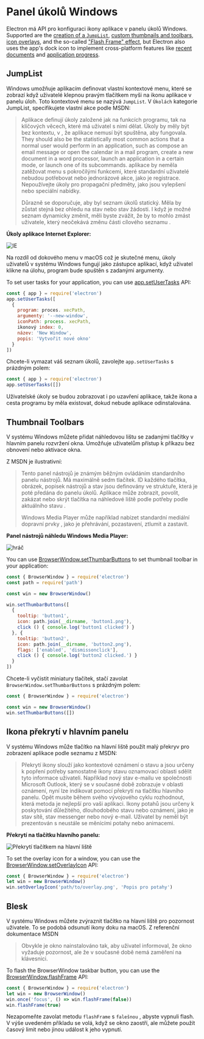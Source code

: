 # Panel úkolů Windows

Electron má API pro konfiguraci ikony aplikace v panelu úkolů Windows. Supported are the [creation of a `JumpList`](#jumplist), [custom thumbnails and toolbars](#thumbnail-toolbars), [icon overlays](#icon-overlays-in-taskbar), and the so-called ["Flash Frame" effect](#flash-frame), but Electron also uses the app's dock icon to implement cross-platform features like [recent documents][recent-documents] and [application progress][progress-bar].

## JumpList

Windows umožňuje aplikacím definovat vlastní kontextové menu, které se zobrazí když uživatelé klepnou pravým tlačítkem myši na ikonu aplikace v panelu úloh. Toto kontextové menu se nazývá `JumpList`. V `Úkolách` kategorie JumpList, specifikujete vlastní akce podle MSDN:

> Aplikace definují úkoly založené jak na funkcích programu, tak na klíčových věcech, které má uživatel s nimi dělat. Úkoly by měly být bez kontextu, v , že aplikace nemusí být spuštěna, aby fungovala. They should also be the statistically most common actions that a normal user would perform in an application, such as compose an email message or open the calendar in a mail program, create a new document in a word processor, launch an application in a certain mode, or launch one of its subcommands. aplikace by neměla zatěžovat menu s pokročilými funkcemi, které standardní uživatelé nebudou potřebovat nebo jednorázové akce, jako je registrace. Nepoužívejte úkoly pro propagační předměty, jako jsou vylepšení nebo speciální nabídky.
> 
> Důrazně se doporučuje, aby byl seznam úkolů statický. Měla by zůstat stejná bez ohledu na stav nebo stav žádosti. I když je možné seznam dynamicky změnit, měli byste zvážit, že by to mohlo zmást uživatele, který neočekává změnu části cílového seznamu .

__Úkoly aplikace Internet Explorer:__

![IE](https://i-msdn.sec.s-msft.com/dynimg/IC420539.png)

Na rozdíl od dokového menu v macOS což je skutečné menu, úkoly uživatelů v systému Windows fungují jako zástupce aplikací, když uživatel klikne na úlohu, program bude spuštěn s zadanými argumenty.

To set user tasks for your application, you can use [app.setUserTasks][setusertaskstasks] API:

```javascript
const { app } = require('electron')
app.setUserTasks([
  {
    program: proces. xecPath,
    argumenty: '--new-window',
    iconPath: process. xecPath,
    ikonový index: 0,
    název: 'New Window',
    popis: 'Vytvořit nové okno'
  }
])
```

Chcete-li vymazat váš seznam úkolů, zavolejte `app.setUserTasks` s prázdným polem:

```javascript
const { app } = require('electron')
app.setUserTasks([])
```

Uživatelské úkoly se budou zobrazovat i po uzavření aplikace, takže ikona a cesta programu by měla existovat, dokud nebude aplikace odinstalována.


## Thumbnail Toolbars

V systému Windows můžete přidat náhledovou lištu se zadanými tlačítky v hlavním panelu rozvržení okna. Umožňuje uživatelům přístup k příkazu bez obnovení nebo aktivace okna.

Z MSDN je ilustrativní:

> Tento panel nástrojů je známým běžným ovládáním standardního panelu nástrojů. Má maximálně sedm tlačítek. ID každého tlačítka, obrázek, popisek nástrojů a stav jsou definovány ve struktuře, která je poté předána do panelu úkolů. Aplikace může zobrazit, povolit, zakázat nebo skrýt tlačítka na náhledové liště podle potřeby podle aktuálního stavu .
> 
> Windows Media Player může například nabízet standardní mediální dopravní prvky , jako je přehrávání, pozastavení, ztlumit a zastavit.

__Panel nástrojů náhledu Windows Media Player:__

![hráč](https://i-msdn.sec.s-msft.com/dynimg/IC420540.png)

You can use [BrowserWindow.setThumbarButtons][setthumbarbuttons] to set thumbnail toolbar in your application:

```javascript
const { BrowserWindow } = require('electron')
const path = require('path')

const win = new BrowserWindow()

win.setThumbarButtons([
  {
    tooltip: 'button1',
    icon: path.join(__dirname, 'button1.png'),
    click () { console.log('button1 clicked') }
  }, {
    tooltip: 'button2',
    icon: path.join(__dirname, 'button2.png'),
    flags: ['enabled', 'dismissonclick'],
    click () { console.log('button2 clicked.') }
  }
])
```

Chcete-li vyčistit miniatury tlačítek, stačí zavolat `BrowserWindow.setThumbarButtons` s prázdným polem:

```javascript
const { BrowserWindow } = require('electron')

const win = new BrowserWindow()
win.setThumbarButtons([])
```


## Ikona překrytí v hlavním panelu

V systému Windows může tlačítko na hlavní liště použít malý překryv pro zobrazení aplikace podle seznamu z MSDN:

> Překrytí ikony slouží jako kontextové oznámení o stavu a jsou určeny k popření potřeby samostatné ikony stavu oznamovací oblasti sdělit tyto informace uživateli. Například nový stav e-mailu ve společnosti Microsoft Outlook, který se v současné době zobrazuje v oblasti oznámení, nyní lze indikovat pomocí překrytí na tlačítku hlavního panelu. Opět musíte během svého vývojového cyklu rozhodnout, která metoda je nejlepší pro vaši aplikaci. Ikony potahů jsou určeny k poskytování důležitého, dlouhodobého stavu nebo oznámení, jako je stav sítě, stav messenger nebo nový e-mail. Uživatel by neměl být prezentován s neustále se měnícími potahy nebo animacemi.

__Překrytí na tlačítku hlavního panelu:__

![Překrytí tlačítkem na hlavní liště](https://i-msdn.sec.s-msft.com/dynimg/IC420441.png)

To set the overlay icon for a window, you can use the [BrowserWindow.setOverlayIcon][setoverlayicon] API:

```javascript
const { BrowserWindow } = require('electron')
let win = new BrowserWindow()
win.setOverlayIcon('path/to/overlay.png', 'Popis pro potahy')
```


## Blesk

V systému Windows můžete zvýraznit tlačítko na hlavní liště pro pozornost uživatele. To se podobá odsunutí ikony doku na macOS. Z referenční dokumentace MSDN

> Obvykle je okno nainstalováno tak, aby uživatel informoval, že okno vyžaduje pozornost, ale že v současné době nemá zaměření na klávesnici.

To flash the BrowserWindow taskbar button, you can use the [BrowserWindow.flashFrame][flashframe] API:

```javascript
const { BrowserWindow } = require('electron')
let win = new BrowserWindow()
win.once('focus', () => win.flashFrame(false))
win.flashFrame(true)
```

Nezapomeňte zavolat metodu `flashFrame` s `falešnou` , abyste vypnuli flash. V výše uvedeném příkladu se volá, když se okno zaostří, ale můžete použít časový limit nebo jinou událost k jeho vypnutí.

[setthumbarbuttons]: ../api/browser-window.md#winsetthumbarbuttonsbuttons-windows
[setusertaskstasks]: ../api/app.md#appsetusertaskstasks-windows
[setoverlayicon]: ../api/browser-window.md#winsetoverlayiconoverlay-description-windows
[flashframe]: ../api/browser-window.md#winflashframeflag
[recent-documents]: ./recent-documents.md
[progress-bar]: ./progress-bar.md
